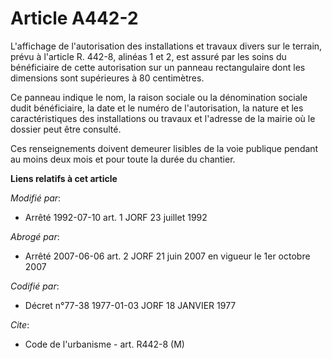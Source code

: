 # Article A442-2

L'affichage de l'autorisation des installations et travaux divers sur le terrain, prévu à l'article R. 442-8, alinéas 1 et 2,
est assuré par les soins du bénéficiaire de cette autorisation sur un panneau rectangulaire dont les dimensions sont
supérieures à 80 centimètres.

Ce panneau indique le nom, la raison sociale ou la dénomination sociale dudit bénéficiaire, la date et le numéro de
l'autorisation, la nature et les caractéristiques des installations ou travaux et l'adresse de la mairie où le dossier peut
être consulté.

Ces renseignements doivent demeurer lisibles de la voie publique pendant au moins deux mois et pour toute la durée du
chantier.

**Liens relatifs à cet article**

_Modifié par_:

  - Arrêté 1992-07-10 art. 1 JORF 23 juillet 1992

_Abrogé par_:

  - Arrêté 2007-06-06 art. 2 JORF 21 juin 2007 en vigueur le 1er octobre 2007

_Codifié par_:

  - Décret n°77-38 1977-01-03 JORF 18 JANVIER 1977

_Cite_:

  - Code de l'urbanisme - art. R442-8 (M)
